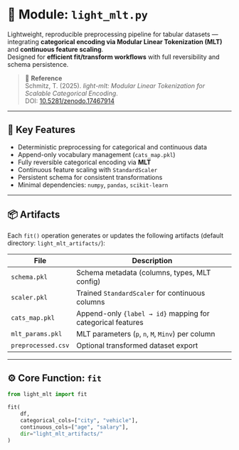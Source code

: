 # 🧩 Module: `light_mlt.py`

Lightweight, reproducible preprocessing pipeline for tabular datasets — integrating **categorical encoding via Modular Linear Tokenization (MLT)** and **continuous feature scaling**.  
Designed for **efficient fit/transform workflows** with full reversibility and schema persistence.

> 📘 **Reference**  
> Schmitz, T. (2025). *light-mlt: Modular Linear Tokenization for Scalable Categorical Encoding*.  
> DOI: [10.5281/zenodo.17467914](https://doi.org/10.5281/zenodo.17467914)

---

## 🔖 Key Features

- Deterministic preprocessing for categorical and continuous data  
- Append-only vocabulary management (`cats_map.pkl`)  
- Fully reversible categorical encoding via **MLT**  
- Continuous feature scaling with `StandardScaler`  
- Persistent schema for consistent transformations  
- Minimal dependencies: `numpy`, `pandas`, `scikit-learn`

---

## 📦 Artifacts

Each `fit()` operation generates or updates the following artifacts (default directory: `light_mlt_artifacts/`):

| File | Description |
|------|--------------|
| `schema.pkl` | Schema metadata (columns, types, MLT config) |
| `scaler.pkl` | Trained `StandardScaler` for continuous columns |
| `cats_map.pkl` | Append-only `{label → id}` mapping for categorical features |
| `mlt_params.pkl` | MLT parameters (`p`, `n`, `M`, `Minv`) per column |
| `preprocessed.csv` | Optional transformed dataset export |

---

## ⚙️ Core Function: `fit`

```python
from light_mlt import fit

fit(
    df,
    categorical_cols=["city", "vehicle"],
    continuous_cols=["age", "salary"],
    dir="light_mlt_artifacts/"
)
